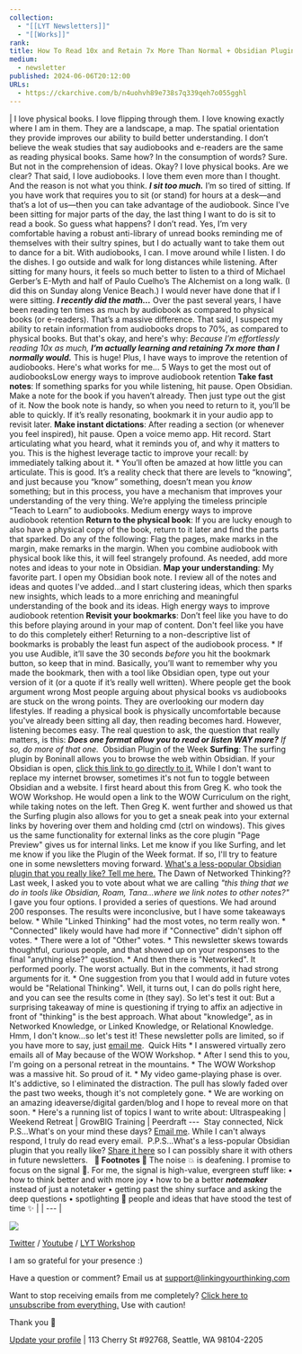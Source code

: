 ```yaml
---
collection:
  - "[[LYT Newsletters]]"
  - "[[Works]]"
rank: 
title: How To Read 10x and Retain 7x More Than Normal + Obsidian Plugin of the Week
medium:
  - newsletter
published: 2024-06-06T20:12:00
URLs:
  - https://ckarchive.com/b/n4uohvh89e738s7q339qeh7o055gghl
---
```


| I love physical books. I love flipping through them. I love knowing exactly where I am in them. They are a landscape, a map. The spatial orientation they provide improves our ability to build better understanding. I don’t believe the weak studies that say audiobooks and e-readers are the same as reading physical books. Same how? In the consumption of words? Sure. But not in the comprehension of ideas. Okay? I love physical books. Are we clear? That said, I love audiobooks. I love them even more than I thought. And the reason is not what you think. ***I sit too much.*** I’m so tired of sitting. If you have work that requires you to sit (or stand) for hours at a desk—and that’s a lot of us—then you can take advantage of the audiobook. Since I’ve been sitting for major parts of the day, the last thing I want to do is sit to read a book. So guess what happens? I don’t read. Yes, I’m very comfortable having a robust anti-library of unread books reminding me of themselves with their sultry spines, but I do actually want to take them out to dance for a bit. With audiobooks, I can. I move around while I listen. I do the dishes. I go outside and walk for long distances while listening. After sitting for many hours, it feels so much better to listen to a third of Michael Gerber’s E-Myth and half of Paulo Cuelho’s The Alchemist on a long walk. (I did this on Sunday along Venice Beach.) I would never have done that if I were sitting. ***I recently did the math…*** Over the past several years, I have been reading ten times as much by audiobook as compared to physical books (or e-readers). That’s a massive difference. That said, I suspect my ability to retain information from audiobooks drops to 70%, as compared to physical books. But that's okay, and here's why: *Because I’m effortlessly reading 10x as much,* ***I’m actually learning and retaining 7x more than I normally would.*** This is huge! Plus, I have ways to improve the retention of audiobooks. Here's what works for me… 5 Ways to get the most out of audiobooksLow energy ways to improve audiobook retention **Take fast notes**: If something sparks for you while listening, hit pause. Open Obsidian. Make a note for the book if you haven’t already. Then just type out the gist of it. Now the book note is handy, so when you need to return to it, you’ll be able to quickly. If it’s really resonating, bookmark it in your audio app to revisit later. **Make instant dictations**: After reading a section (or whenever you feel inspired), hit pause. Open a voice memo app. Hit record. Start articulating what you heard, what it reminds you of, and why it matters to you. This is the highest leverage tactic to improve your recall: by immediately talking about it. * You’ll often be amazed at how little you can articulate. This is good. It’s a reality check that there are levels to “knowing”, and just because you “know” something, doesn’t mean you *know* something; but in this process, you have a mechanism that improves your understanding of the very thing. We’re applying the timeless principle “Teach to Learn” to audiobooks. Medium energy ways to improve audiobook retention **Return to the physical book**: If you are lucky enough to also have a physical copy of the book, return to it later and find the parts that sparked. Do any of the following: Flag the pages, make marks in the margin, make remarks in the margin. When you combine audiobook with physical book like this, it will feel strangely profound. As needed, add more notes and ideas to your note in Obsidian. **Map your understanding**: My favorite part. I open my Obsidian book note. I review all of the notes and ideas and quotes I've added…and I start clustering ideas, which then sparks new insights, which leads to a more enriching and meaningful understanding of the book and its ideas. High energy ways to improve audiobook retention **Revisit your bookmarks**: Don’t feel like you have to do this before playing around in your map of content. Don't feel like you have to do this completely either! Returning to a non-descriptive list of bookmarks is probably the least fun aspect of the audiobook process. * If you use Audible, it’ll save the 30 seconds *before* you hit the bookmark button, so keep that in mind. Basically, you’ll want to remember why you made the bookmark, then with a tool like Obsidian open, type out your version of it (or a quote if it’s really well written). Where people get the book argument wrong Most people arguing about physical books vs audiobooks are stuck on the wrong points. They are overlooking our modern day lifestyles. If reading a physical book is physically uncomfortable because you've already been sitting all day, then reading becomes hard. However, listening becomes easy. The real question to ask, the question that really matters, is this: ***Does one format allow you to read or listen WAY more?*** *If so, do more of that one.* ​ Obsidian Plugin of the Week **Surfing**: The surfing plugin by Boninall allows you to browse the web within Obsidian. If your Obsidian is open, [click this link to go directly to it.](obsidian://show-plugin?id=surfing)​ While I don't want to replace my internet browser, sometimes it's not fun to toggle between Obsidian and a website. I first heard about this from Greg K. who took the WOW Workshop. He would open a link to the WOW Curriculum on the right, while taking notes on the left. Then Greg K. went further and showed us that the Surfing plugin also allows for you to get a sneak peak into your external links by hovering over them and holding cmd (ctrl on windows). This gives us the same functionality for external links as the core plugin "Page Preview" gives us for internal links. Let me know if you like Surfing, and let me know if you like the Plugin of the Week format. If so, I'll try to feature one in some newsletters moving forward. ​[What's a less-popular Obsidian plugin that you really like? Tell me here.](https://form.linkingyourthinking.com/obsidian-plugins-suggestions)​ ​ The Dawn of Networked Thinking?? Last week, I asked you to vote about what we are calling *"this thing that we do in tools like Obsidian, Roam, Tana…where we link notes to other notes?"* I gave you four options. I provided a series of questions. We had around 200 responses. The results were inconclusive, but I have some takeaways below. * While "Linked Thinking" had the most votes, no term really won. * "Connected" likely would have had more if "Connective" didn't siphon off votes. * There were a lot of "Other" votes. * This newsletter skews towards thoughtful, curious people, and that showed up on your responses to the final "anything else?" question. * And then there is "Networked". It performed poorly. The worst actually. But in the comments, it had strong arguments for it. * One suggestion from you that I would add in future votes would be "Relational Thinking". Well, it turns out, I can do polls right here, and you can see the results come in (they say). So let's test it out: But a surprising takeaway of mine is questioning if trying to affix an adjective in front of "thinking" is the best approach. What about "knowledge", as in Networked Knowledge, or Linked Knowledge, or Relational Knowledge. Hmm, I don't know…so let's test it! These newsletter polls are limited, so if you have more to say, just [email me](mailto:hello@linkingyourthinking.com). ​ Quick Hits * I answered virtually zero emails all of May because of the WOW Workshop. * After I send this to you, I'm going on a personal retreat in the mountains. * The WOW Workshop was a massive hit. So proud of it. * My video game-playing phase is over. It's addictive, so I eliminated the distraction. The pull has slowly faded over the past two weeks, though it's not completely gone. * We are working on an amazing ideaverse/digital garden/blog and I hope to reveal more on that soon. * Here's a running list of topics I want to write about: Ultraspeaking | Weekend Retreat | GrowBIG Training | Peerdraft --- ​ Stay connected, Nick ​ P.S…What's on your mind these days? [Email me](mailto:hello@linkingyourthinking.com). While I can't always respond, I truly do read every email. ​ P.P.S…What's a less-popular Obsidian plugin that you really like? [Share it here](https://form.linkingyourthinking.com/obsidian-plugins-suggestions) so I can possibly share it with others in future newsletters. ​ ​ **👣 Footnotes 🎵** The noise 💥 is deafening. I promise to focus on the signal 🌿. For me, the signal is high-value, evergreen stuff like: • how to think better and with more joy • how to be a better ***notemaker*** instead of just a notetaker • getting past the shiny surface and asking the deep questions • spotlighting 🔦 people and ideas that have stood the test of time ✨ |
| --- |

![](https://embed.filekitcdn.com/e/dv87Nny89souiCFyZqnEgh/t5xLoqQjMXTWs4akdeAMSG/email)

[Twitter](https://twitter.com/NickMilo) / [Youtube](https://www.youtube.com/channel/UC85D7ERwhke7wVqskV_DZUA) / [LYT Workshop](https://www.linkingyourthinking.com/)

I am so grateful for your presence :)

Have a question or comment? Email us at
[support@linkingyourthinking.com](mailto:support@linkingyourthinking.com)

Want to stop receiving emails from me completely? [Click here to unsubscribe from everything.](https://preview.convertkit-mail2.com/unsubscribe) Use with caution!

Thank you 🙏

[Update your profile](https://preview.convertkit-mail2.com/preferences) | 113 Cherry St #92768, Seattle, WA 98104-2205


